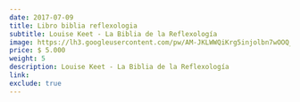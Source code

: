 ```yaml
---
date: 2017-07-09
title: Libro biblia reflexologia
subtitle: Louise Keet - La Biblia de la Reflexología
image: https://lh3.googleusercontent.com/pw/AM-JKLWWQiKrg5injolbn7wOOQ_NHp2te_Kz4dMHxR1a8OxwPgehIEJhjHVy5c3x50QCivNAEfvT-63fW-nS9fvxo_M1qg1sDZfw1olHRbnzYIXvNke5Dv8tEPzo2WI_sfDDnWxPr3VCdTT7RaQtaO9VhIeH6g=w466-h621-no?authuser=0
price: $ 5.000
weight: 5
description: Louise Keet - La Biblia de la Reflexología
link: 
exclude: true
---
```

